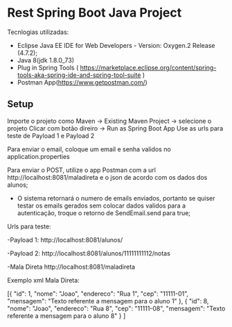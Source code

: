 # Rest Spring Boot Java Project

Tecnlogias utilizadas:

- Eclipse Java EE IDE for Web Developers - Version: Oxygen.2 Release (4.7.2);
- Java 8(jdk 1.8.0_73)
- Plug in Spring Tools ( https://marketplace.eclipse.org/content/spring-tools-aka-spring-ide-and-spring-tool-suite )
- Postman App(https://www.getpostman.com/)


## Setup

Importe o projeto como Maven -> Existing Maven Project -> selecione o projeto
Clicar com botão direiro -> Run as Spring Boot App 
Use as urls para teste de Payload 1 e Payload 2

Para enviar o email, coloque um email e senha validos no application.properties

Para enviar o POST, utilize o app Postman com a url http://localhost:8081/maladireta 
e o json de acordo com os dados dos alunos;

- O sistema retornará o numero de emails enviados, portanto se quiser testar os emails gerados sem colocar dados validos para a autenticação, troque o retorno de SendEmail.send para true;


Urls para teste:

-Payload 1:
http://localhost:8081/alunos/

-Payload 2:
http://localhost:8081/alunos/11111111112/notas

-Mala Direta
http://localhost:8081/maladireta

Exemplo xml Mala Direta:


[{
"id": 1,
"nome": "Joao",
"endereco": "Rua 1",
"cep": "11111-01",
"mensagem": "Texto referente a mensagem para o aluno 1"
},
{
"id": 8,
"nome": "Joao",
"endereco": "Rua 8",
"cep": "11111-08",
"mensagem": "Texto referente a mensagem para o aluno 8"
}
]





